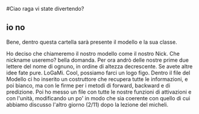 #Ciao raga vi state divertendo?

## io no

Bene, dentro questa cartella sarà presente il modello e la sua classe.

Ho deciso che chiameremo il nostro modello come il nostro Nick. Che nickname
useremo? bella domanda. Per ora andrò delle nostre prime due lettere del nome
di ognuno, in ordine di altezza decrescente. Se avete altre idee fate
pure.
LoGaMi. Cool, possiamo farci un logo figo.
Dentro il file del Modello ci ho inserito un costruttore che recupera tutte le
informazioni, e poi bianco, ma con le firme per i metodi di forward, backward
e di predizione.
Poi ho messo un file con tutte le nostre funzioni di attivazioni e con
l'unità, modificando un po' in modo che sia coerente con quello di cui abbiamo
discusso l'altro giorno (2/11) dopo la lezione del micheli.
